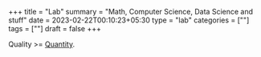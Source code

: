 +++
title = "Lab"
summary = "Math, Computer Science, Data Science and stuff"
date = 2023-02-22T00:10:23+05:30
type = "lab"
categories = [""]
tags = [""]
draft = false
+++

Quality >= [Quantity](/log).
